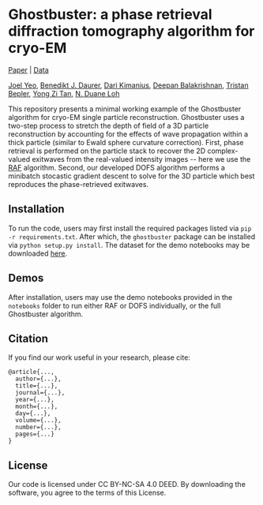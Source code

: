 # Ghostbuster: a phase retrieval diffraction tomography algorithm for cryo-EM
[Paper](https://doi.org/10.1016/j.ultramic.2024.113962) | [Data](https://doi.org/10.5281/zenodo.10297508)

[Joel Yeo](https://scholar.google.com/citations?user=2HW3Xs0AAAAJ&hl=en&inst=3212728378801010220&oi=sra), [Benedikt J. Daurer](https://scholar.google.com/citations?user=ukSgXPcAAAAJ&hl=en&inst=3212728378801010220&oi=ao), [Dari Kimanius](https://scholar.google.com/citations?user=noWvpR8AAAAJ&hl=en&inst=3212728378801010220&oi=ao), [Deepan Balakrishnan](https://scholar.google.com/citations?user=lRXoHK4AAAAJ&hl=en&inst=3212728378801010220&oi=ao), [Tristan Bepler](https://scholar.google.com/citations?user=Roxjki8AAAAJ&hl=en&inst=3212728378801010220&oi=ao), [Yong Zi Tan](https://scholar.google.com/citations?user=MO8j13QAAAAJ&hl=en&inst=3212728378801010220&oi=ao), [N. Duane Loh](https://scholar.google.com/citations?user=mLO7dRwAAAAJ&hl=en&inst=3212728378801010220&oi=ao)

This repository presents a minimal working example of the Ghostbuster algorithm for cryo-EM single particle reconstruction. Ghostbuster uses a two-step process to stretch the depth of field of a 3D particle reconstruction by accounting for the effects of wave propagation within a thick particle (similar to Ewald sphere curvature correction). First, phase retrieval is performed on the particle stack to recover the 2D complex-valued exitwaves from the real-valued intensity images -- here we use the [RAF](http://dx.doi.org/10.1109/TSP.2018.2818077) algorithm. Second, our developed DOFS algorithm performs a minibatch stocastic gradient descent to solve for the 3D particle which best reproduces the phase-retrieved exitwaves.

## Installation
To run the code, users may first install the required packages listed via ```pip -r requirements.txt```.
After which, the `ghostbuster` package can be installed via ```python setup.py install```.
The dataset for the demo notebooks may be downloaded [here](https://doi.org/10.5281/zenodo.10297508).

## Demos
After installation, users may use the demo notebooks provided in the `notebooks` folder to run either RAF or DOFS individually, or the full Ghostbuster algorithm.

## Citation
If you find our work useful in your research, please cite:
```
@article{...,
  author={...},
  title={...},
  journal={...},
  year={...},
  month={...},
  day={...},
  volume={...},
  number={...},
  pages={...}
}
```

## License
Our code is licensed under CC BY-NC-SA 4.0 DEED. By downloading the software, you agree to the terms of this License.
